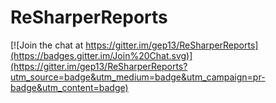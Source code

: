 # ReSharperReports

[![Join the chat at https://gitter.im/gep13/ReSharperReports](https://badges.gitter.im/Join%20Chat.svg)](https://gitter.im/gep13/ReSharperReports?utm_source=badge&utm_medium=badge&utm_campaign=pr-badge&utm_content=badge)
